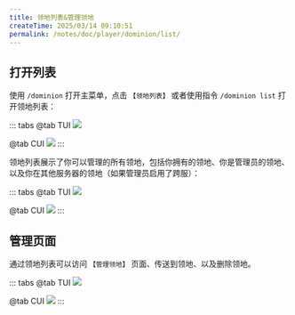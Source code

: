 ```yaml
---
title: 领地列表&管理领地
createTime: 2025/03/14 09:10:51
permalink: /notes/doc/player/dominion/list/
---
```


## 打开列表

使用 `/dominion` 打开主菜单，点击 `【领地列表】` 或者使用指令 `/dominion list` 打开领地列表：

::: tabs
@tab TUI
![](/player/dominion/list/1.png)

@tab CUI
![](/player/dominion/list/4.png)
:::

领地列表展示了你可以管理的所有领地，包括你拥有的领地、你是管理员的领地、以及你在其他服务器的领地（如果管理员启用了跨服）：

::: tabs
@tab TUI
![](/player/dominion/list/2.png)

@tab CUI
![](/player/dominion/list/5.png)
:::

## 管理页面

通过领地列表可以访问 `【管理领地】` 页面、传送到领地、以及删除领地。

::: tabs
@tab TUI
![](/player/dominion/list/3.png)

@tab CUI
![](/player/dominion/list/6.png)
:::
